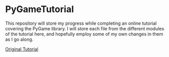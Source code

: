 # PyGameTutorial

This repository will store my progress while completing an online tutorial covering the PyGame library. I will store each file from the different modules of the 
tutorial here, and hopefully employ some of my own changes in them as I go along. 

[Original Tutorial](https://pythonprogramming.net/pygame-python-3-part-1-intro/)
